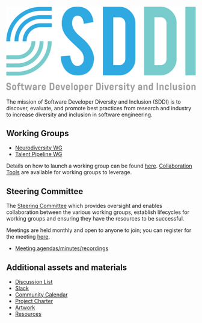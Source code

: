 ![](https://github.com/sddiproject/.github/raw/main/artwork/color/sddi-color.svg)

The mission of Software Developer Diversity and Inclusion (SDDI) is to discover, evaluate, and promote best practices from research and industry to increase diversity and inclusion in software engineering.

## Working Groups

- [Neurodiversity WG](https://github.com/sddiproject/neurodiversity-wg)
- [Talent Pipeline WG](https://github.com/sddiproject/talent-pipeline-wg)

Details on how to launch a working group can be found [here](https://github.com/sddiproject/.github/tree/main/working_groups.md). [Collaboration Tools](https://github.com/sddiproject/.github/tree/main/tools) are available for working groups to leverage.

## Steering Committee

The [Steering Committee](https://github.com/sddiproject/.github/tree/main/steering_committee) which provides oversight and enables collaboration between the various working groups, establish lifecycles for working groups and ensuring they have the resources to be successful. 

Meetings are held monthly and open to anyone to join; you can register for the meeting [here](https://zoom-lfx.platform.linuxfoundation.org/meeting/94251628176).

- [Meeting agendas/minutes/recordings](https://github.com/sddiproject/.github/tree/main/steering_committee/meetings)

## Additional assets and materials

- [Discussion List](https://lists.sddiproject.org/g/discuss)
- [Slack](https://slack.sddiproject.org)
- [Community Calendar](https://calendar.sddiproject.org)
- [Project Charter](https://github.com/sddiproject/.github/tree/main/charter.pdf)
- [Artwork](https://github.com/sddiproject/.github/tree/main/artwork)
- [Resources](https://github.com/sddiproject/.github/tree/main/resources.md)
